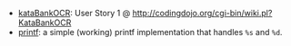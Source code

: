 - [kataBankOCR](https://github.com/mjball/Code-Katas/tree/master/src/kataBankOCR):  User Story 1 @ http://codingdojo.org/cgi-bin/wiki.pl?KataBankOCR
- [printf](https://github.com/mjball/Code-Katas/tree/master/src/printf): a simple (working) printf implementation that handles `%s` and `%d`.